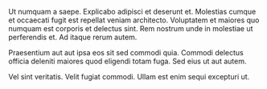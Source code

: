 Ut numquam a saepe. Explicabo adipisci et deserunt et. Molestias cumque et occaecati fugit est repellat veniam architecto. Voluptatem et maiores quo numquam est corporis et delectus sint. Rem nostrum unde in molestiae ut perferendis et. Ad itaque rerum autem.
 Praesentium aut aut ipsa eos sit sed commodi quia. Commodi delectus officia deleniti maiores quod eligendi totam fuga. Sed eius ut aut autem.
 Vel sint veritatis. Velit fugiat commodi. Ullam est enim sequi excepturi ut.
